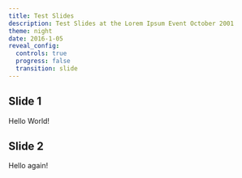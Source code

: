 ```yaml
---
title: Test Slides
description: Test Slides at the Lorem Ipsum Event October 2001
theme: night
date: 2016-1-05
reveal_config:
  controls: true
  progress: false
  transition: slide
---
```

<section>
  <h1>Slide 1</h1>
  <p>Hello World!</p>
</section>
<section>
  <h1>Slide 2</h1>
  <p>Hello again!</p>
</section>
